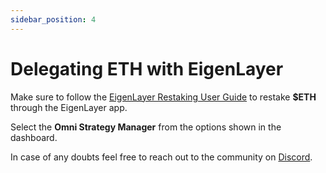 ```yaml
---
sidebar_position: 4
---
```


# Delegating ETH with EigenLayer

Make sure to follow the [EigenLayer Restaking User Guide](https://docs.eigenlayer.xyz/eigenlayer/restaking-guides/restaking-user-guide/) to restake **$ETH** through the EigenLayer app.

Select the **Omni Strategy Manager** from the options shown in the dashboard.

In case of any doubts feel free to reach out to the community on [Discord](https://discord.gg/bKNXmaX9VD).

<!-- TODO: verify this is actually how that works -->
